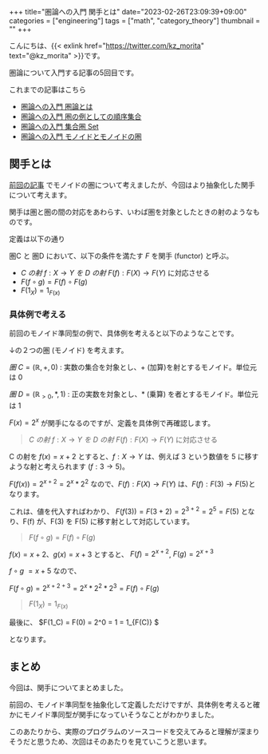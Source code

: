 +++
title="圏論への入門 関手とは"
date="2023-02-26T23:09:39+09:00"
categories = ["engineering"]
tags = ["math", "category_theory"]
thumbnail = ""
+++

こんにちは、{{< exlink href="https://twitter.com/kz_morita" text="@kz_morita" >}}です。

圏論について入門する記事の5回目です。

これまでの記事はこちら

-   [圏論への入門 圏論とは](/posts/learn-category-theory-01)
-   [圏論への入門 圏の例としての順序集合](/posts/learn-category-theory-02)
-   [圏論への入門 集合圏 Set](/posts/learn-category-theory-03)
-   [圏論への入門 モノイドとモノイドの圏](/posts/learn-category-theory-04)


## 関手とは

[前回の記事](/posts/learn-category-theory-04) でモノイドの圏について考えましたが、今回はより抽象化した関手について考えます。

関手は圏と圏の間の対応をあわらす、いわば圏を対象としたときの射のようなものです。

定義は以下の通り

圏C と 圏D において、以下の条件を満たす $F$ を関手 (functor) と呼ぶ。

- $C\ の射 \ f: X \to Y \ を \ D \ の射 \ F(f): F(X) \to F(Y)$ に対応させる
- $F (f \circ g) = F(f) \circ F(g)$
- $F(1_X) = 1_{F(x)}$


### 具体例で考える

前回のモノイド準同型の例で、具体例を考えると以下のようなことです。

↓の２つの圏 (モノイド) を考えます。

$圏\ C = (\mathbb{R}, +, 0)$
: 実数の集合を対象とし、+ (加算)を射とするモノイド。単位元は 0

$圏\ D = (\mathbb{R}_{>0}, *, 1)$
: 正の実数を対象とし、* (乗算) を者とするモノイド。単位元は 1

$F(x) = 2^x$ が関手になるのですが、定義を具体例で再確認します。

> $C\ の射 \ f: X \to Y \ を \ D \ の射 \ F(f): F(X) \to F(Y)$ に対応させる


C の射を $f(x) = x+2$ とすると、$f: X \to Y$ は、例えば 3 という数値を 5 に移すような射と考えられます ($f: 3 \to 5$)。

$F(f(x)) = 2^{x+2} = 2^{x} * 2^2$ なので、$F(f): F(X) \to F(Y)$ は、$F(f): F(3) \to F(5)$となります。

これは、値を代入すればわかり、
$F(f(3)) = F(3 + 2) = 2^{3+2} = 2^5 = F(5)$ となり、F(f) が、F(3) を F(5) に移す射として対応しています。


> $F (f \circ g) = F(f) \circ F(g)$

$f(x) = x + 2$、$g(x) = x + 3$ とすると、
$F(f) = 2^{x + 2}$, $F(g) = 2^{x+3}$

$f \circ g \ = x + 5$ なので、

$F(f \circ g) = 2^{x + 2 + 3} = 2^{x} * 2^{2} * 2^{3} = F(f) \circ F(g)$


> $F(1_X) = 1_{F(x)}$

最後に、
$F(1_C) = F(0) = 2^0 = 1 = 1_{F(C)} $

となります。

## まとめ

今回は、関手についてまとめました。

前回の、モノイド準同型を抽象化して定義しただけですが、具体例を考えると確かにモノイド準同型が関手になっていそうなことがわかりました。


このあたりから、実際のプログラムのソースコードを交えてみると理解が深まりそうだと思うため、次回はそのあたりを見ていこうと思います。
